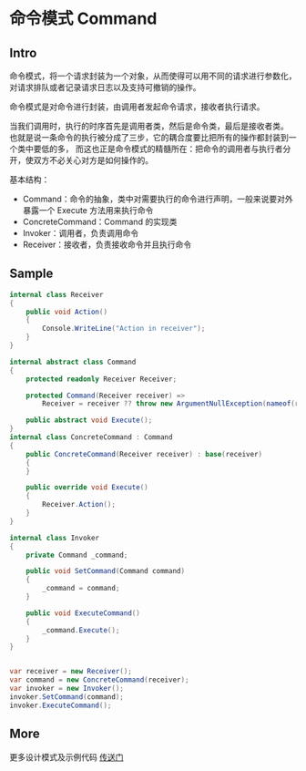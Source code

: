 # 命令模式 Command

## Intro

命令模式，将一个请求封装为一个对象，从而使得可以用不同的请求进行参数化，对请求排队或者记录请求日志以及支持可撤销的操作。

命令模式是对命令进行封装，由调用者发起命令请求，接收者执行请求。

当我们调用时，执行的时序首先是调用者类，然后是命令类，最后是接收者类。
也就是说一条命令的执行被分成了三步，它的耦合度要比把所有的操作都封装到一个类中要低的多，
而这也正是命令模式的精髓所在：把命令的调用者与执行者分开，使双方不必关心对方是如何操作的。

基本结构：

- Command：命令的抽象，类中对需要执行的命令进行声明，一般来说要对外暴露一个 Execute 方法用来执行命令
- ConcreteCommand：Command 的实现类
- Invoker：调用者，负责调用命令
- Receiver：接收者，负责接收命令并且执行命令

## Sample

``` csharp
internal class Receiver
{
    public void Action()
    {
        Console.WriteLine("Action in receiver");
    }
}

internal abstract class Command
{
    protected readonly Receiver Receiver;

    protected Command(Receiver receiver) =>
        Receiver = receiver ?? throw new ArgumentNullException(nameof(receiver));

    public abstract void Execute();
}
internal class ConcreteCommand : Command
{
    public ConcreteCommand(Receiver receiver) : base(receiver)
    {
    }

    public override void Execute()
    {
        Receiver.Action();
    }
}

internal class Invoker
{
    private Command _command;

    public void SetCommand(Command command)
    {
        _command = command;
    }

    public void ExecuteCommand()
    {
        _command.Execute();
    }
}


var receiver = new Receiver();
var command = new ConcreteCommand(receiver);
var invoker = new Invoker();
invoker.SetCommand(command);
invoker.ExecuteCommand();
```

## More

更多设计模式及示例代码 [传送门](https://github.com/WeihanLi/DesignPatterns)
